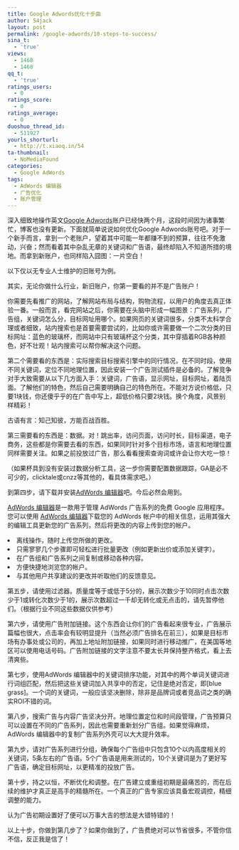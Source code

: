 ```yaml
---
title: Google Adwords优化十步曲
author: 54jack
layout: post
permalink: /google-adwords/10-steps-to-success/
sina_t:
  - 'true'
views:
  - 1468
  - 1468
qq_t:
  - 'true'
ratings_users:
  - 0
ratings_score:
  - 0
ratings_average:
  - 0
duoshuo_thread_id:
  - 511927
yourls_shorturl:
  - http://t.xiaoq.in/54
ta-thumbnail:
  - NoMediaFound
categories:
  - Google AdWords
tags:
  - AdWords 编辑器
  - 广告优化
  - 账户管理
---
```

深入细致地操作英文<span class='wp_keywordlink'><a href="https://xiaoq.in/google-adwords/" title="Google Adwords" target="_blank">Google Adwords</a></span>账户已经快两个月，这段时间因为诸事繁忙，博客也没有更新。下面就简单说说如何优化Google Adwords账号吧。对于一个新手而言，拿到一个老账户，望着其中可能一年都赚不到的预算，往往不免激动，兴奋；然而看着其中杂乱无章的关键词和广告语，最终却陷入不知道所措的境地。而拿到新账户，也同样陷入囧图：一片空白！

以下仅以无专业人士维护的旧账号为例。

其实，无论你做什么行业，新旧账户，你第一要看的并不是广告账户！

你需要先看推广的网站，了解网站布局与结构，购物流程，以用户的角度去真正体验一番。一般而言，看完网站之后，你需要在头脑中形成一幅图景：广告系列，广告组，关键词怎么分，目标网址用哪个。如果网页的关键词很多，分类不太科学合理或者细致，站内搜索也是首要需要尝试的，比如你或许需要做一个二次分类的目标网址：蓝色的玻璃杯，而网站中只有玻璃杯这个分类，其中穿插着RGB各种颜色，好不壮观！站内搜索可以帮你解决这个问题。

第二个需要看的东西是：实际搜索目标搜索引擎中的同行情况，在不同时段，使用不同关键词，定位不同地理位置，因此安装一个广告测试插件是必备的。了解竞争对手大致需要从以下几方面入手：关键词，广告语，显示网址，目标网址，着陆页面。了解他们的特色，然后自己需要明确自己的特色所在。不能对方说价格低，只要1块钱，你还傻乎乎的在广告中写上，超低价格只要2块钱。换个角度，风景别样精彩！

古语有言：知己知彼，方能百战百胜。

第三需要看的东西是：数据。对！跳出率，访问页面，访问时长，目标渠道，电子商务，这些都是你需要去看的东西，如果同时针对多个目标市场，语言和地理位置同样需要关注。如果之前投放过广告，那么看看搜索查询词或许会让你大吃一惊！

（如果杯具到没有安装过数据分析工具，这一步你需要配置数据跟踪，GA是必不可少的，clicktale或cnzz等其他的，看具体需求吧。）

到第四步，请下载并安装<a title="AdWords 编辑器" href="http://www.google.com/intl/zh-CN/adwordseditor/" target="_blank">AdWords 编辑器</a>吧。今后必然会用到。

<span class='wp_keywordlink_affiliate'><a href="https://xiaoq.in/tag/adwords-%e7%bc%96%e8%be%91%e5%99%a8/" title="查看AdWords 编辑器中的全部文章" target="_blank">AdWords 编辑器</a></span>是一款用于管理 AdWords 广告系列的免费 Google 应用程序。您可以使用 <span class='wp_keywordlink_affiliate'><a href="https://xiaoq.in/tag/adwords-%e7%bc%96%e8%be%91%e5%99%a8/" title="查看AdWords 编辑器中的全部文章" target="_blank">AdWords 编辑器</a></span>下载您的 AdWords 帐户中的相关信息，运用其强大的编辑工具更新您的广告系列，然后将更改的内容上传到您的帐户。

<li id="awe-home-1">
  离线操作，随时上传您所做的更改。
</li>
<li id="awe-home-2">
  只需寥寥几个步骤即可轻松进行批量更改（例如更新出价或添加关键字）。
</li>
<li id="awe-home-3">
  在广告组和广告系列之间复制或移动各种内容。
</li>
<li id="awe-home-4">
  方便快捷地浏览您的帐户。
</li>
<li id="awe-home-5">
  与其他用户共享建议的更改并听取他们的反馈意见。
</li>

第五步，请使用过滤器。质量度等于或低于5分的，展示次数少于10同时点击次数少于1或转化次数少于1的，展示次数超过一千却无转化或无点击的，请先暂停他们。（根据行业不同这些数据仅供参考）

第六步，请使用广告附加链接。这个东西会让你们的广告看起来很专业，广告展示篇幅也很大，点击率会有较明显提升（当然必须广告排名在前三），如果是目标市场有办事处或公司的，再加上地址附加链接，如果同时进行移动推广，在美国等地区可以使用电话号码。广告附加链接的文字注意不要太长并保持整齐格式，看上去清爽些。

第七步，使用AdWords 编辑器中的关键词排序功能，对其中的两个单词关键词进行词组匹配，然后把这些关键词加入共享中的否定，记住是绝对否定，即[blue grass]。一个词的关键词，一般应该坚决删除，除非是品牌词或者竞品词之类的确实ROI不错的词。

第八步，搜索广告与内容广告坚决分开。地理位置定位和时间段管理，广告预算只可以设置在不同的广告系列，因此也需要重新划分广告组。如果觉得麻烦，AdWords 编辑器中的复制广告系列外壳可以大大提升效率。

第九步，请对广告系列进行分组，确保每个广告组中只包含10个以内高度相关的关键词，5条左右的广告语。5个广告语是用来测试的，10个关键词是为了更好写广告语，确定目标网址，以更精准的投放广告。

第十步，持之以恒，不断优化和调整。在广告建立或重组初期是最痛苦的，而在后续的维护才真正是高手的精髓所在。一个真正的广告专家应该具备宏观调控，精细调整的能力。

认为广告初期设置好了便可以万事大吉的想法是大错特错的！

以上十步，你做到第几步了？如果你做到了，广告费绝对可以节省很多，不管你信不信，反正我是信了！